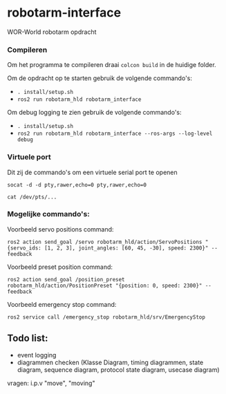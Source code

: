 # robotarm-interface
 WOR-World robotarm opdracht

### Compileren
 Om het programma te compileren draai `colcon build` in de huidige folder. 

 Om de opdracht op te starten gebruik de volgende commando's:
 - `. install/setup.sh`
 - `ros2 run robotarm_hld robotarm_interface`

 Om debug logging te zien gebruik de volgende commando's:
 - `. install/setup.sh`
- `ros2 run robotarm_hld robotarm_interface --ros-args --log-level debug`

### Virtuele port
Dit zij de commando's om een virtuele serial port te openen

`socat -d -d pty,rawer,echo=0 pty,rawer,echo=0`

`cat /dev/pts/...`

### Mogelijke commando's:
Voorbeeld servo positions command:

`ros2 action send_goal /servo robotarm_hld/action/ServoPositions "{servo_ids: [1, 2, 3], joint_angles: [60, 45, -30], speed: 2300}" --feedback`


Voorbeeld preset position command:

`ros2 action send_goal /position_preset robotarm_hld/action/PositionPreset "{position: 0, speed: 2300}" --feedback`

Voorbeeld emergency stop command:

`ros2 service call /emergency_stop robotarm_hld/srv/EmergencyStop`



## Todo list:
- event logging
- diagrammen checken (Klasse Diagram, timing diagrammen, state diagram, sequence diagram, protocol state diagram, usecase diagram)


vragen:
i.p.v "move", "moving"